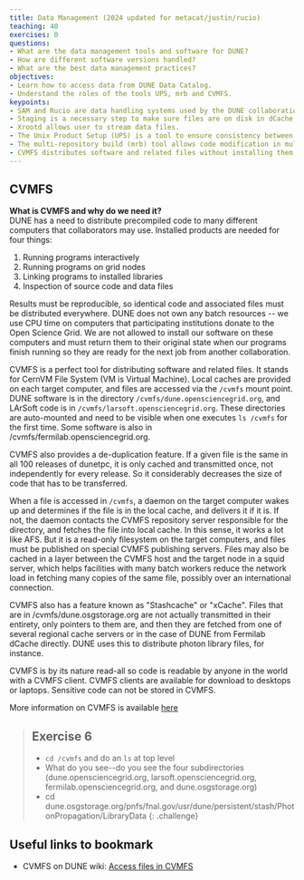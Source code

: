 ```yaml
---
title: Data Management (2024 updated for metacat/justin/rucio)
teaching: 40
exercises: 0
questions:
- What are the data management tools and software for DUNE? 
- How are different software versions handled? 
- What are the best data management practices? 
objectives:
- Learn how to access data from DUNE Data Catalog.
- Understand the roles of the tools UPS, mrb and CVMFS. 
keypoints:
- SAM and Rucio are data handling systems used by the DUNE collaboration to retrieve data.
- Staging is a necessary step to make sure files are on disk in dCache (as opposed to only on tape).
- Xrootd allows user to stream data files. 
- The Unix Product Setup (UPS) is a tool to ensure consistency between different software versions and reproducibility.
- The multi-repository build (mrb) tool allows code modification in multiple repositories, which is relevant for a large project like LArSoft with different cases (end user and developers) demanding consistency between the builds.
- CVMFS distributes software and related files without installing them on the target computer (using a VM, Virtual Machine).
---
```



## CVMFS  
**What is CVMFS and why do we need it?**  
DUNE has a need to distribute precompiled code to many different computers that collaborators may use. Installed products are needed for four things: 
1. Running programs interactively
2. Running programs on grid nodes
3. Linking programs to installed libraries
4. Inspection of source code and data files

Results must be reproducible, so identical code and associated files must be distributed everywhere. DUNE does not own any batch resources -- we use CPU time on computers that participating institutions donate to the Open Science Grid. We are not allowed to install our software on these computers and must return them to their original state when our programs finish running so they are ready for the next job from another collaboration.

CVMFS is a perfect tool for distributing software and related files. It stands for CernVM File System (VM is Virtual Machine). Local caches are provided on each target computer, and files are accessed via the `/cvmfs` mount point. DUNE software is in the directory `/cvmfs/dune.opensciencegrid.org`, and LArSoft code is in `/cvmfs/larsoft.opensciencegrid.org`. These directories are auto-mounted and need to be visible when one executes `ls /cvmfs` for the first time.  Some software is also in /cvmfs/fermilab.opensciencegrid.org.

CVMFS also provides a de-duplication feature.  If a given file is the same in all 100 releases of dunetpc, it is only cached and transmitted once, not independently for every release.  So it considerably decreases the size of code that has to be transferred.

When a file is accessed in `/cvmfs`, a daemon on the target computer wakes up and determines if the file is in the local cache, and delivers it if it is. If not, the daemon contacts the CVMFS repository server responsible for the directory, and fetches the file into local cache. In this sense, it works a lot like AFS. But it is a read-only filesystem on the target computers, and files must be published on special CVMFS publishing servers. Files may also be cached in a layer between the CVMFS host and the target node in a squid server, which helps facilities with many batch workers reduce the network load in fetching many copies of the same file, possibly over an international connection.

CVMFS also has a feature known as "Stashcache" or "xCache".  Files that are in /cvmfs/dune.osgstorage.org are not actually transmitted 
in their entirety, only pointers to them are, and then they are fetched from one of several regional cache servers or in the case of DUNE from Fermilab dCache directly.  DUNE uses this to distribute photon library files, for instance.  

CVMFS is by its nature read-all so code is readable by anyone in the world with a CVMFS client.  CVMFS clients are available for download to desktops or laptops.  Sensitive code can not be stored in CVMFS.

More information on CVMFS is available [here](https://wiki.dunescience.org/wiki/DUNE_Computing/Access_files_in_CVMFS)

> ## Exercise 6
> * `cd /cvmfs` and do an `ls` at top level
> * What do you see--do you see the four subdirectories (dune.opensciencegrid.org, larsoft.opensciencegrid.org, fermilab.opensciencegrid.org, and dune.osgstorage.org)
> * cd dune.osgstorage.org/pnfs/fnal.gov/usr/dune/persistent/stash/PhotonPropagation/LibraryData
{: .challenge}

## Useful links to bookmark

* CVMFS on DUNE wiki: [Access files in CVMFS](https://wiki.dunescience.org/wiki/DUNE_Computing/Access_files_in_CVMFS)

[Ifdh_commands]: https://cdcvs.fnal.gov/redmine/projects/ifdhc/wiki/Ifdh_commands
[xrootd-man-pages]: https://xrootd.slac.stanford.edu/docs.html
[Understanding-storage]: https://cdcvs.fnal.gov/redmine/projects/fife/wiki/Understanding_storage_volumes
[DataCatalogDocs]: https://dune.github.io/DataCatalogDocs/index.html
[MetaCatGlossary]: https://dune.github.io/DataCatalogDocs/glossary.html
